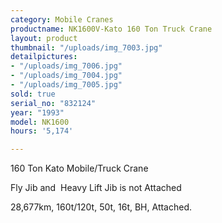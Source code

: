 ```yaml
---
category: Mobile Cranes
productname: NK1600V-Kato 160 Ton Truck Crane
layout: product
thumbnail: "/uploads/img_7003.jpg"
detailpictures:
- "/uploads/img_7006.jpg"
- "/uploads/img_7004.jpg"
- "/uploads/img_7005.jpg"
sold: true
serial_no: "832124"
year: "1993"
model: NK1600
hours: '5,174'

---
```

160 Ton Kato Mobile/Truck Crane

 Fly Jib and  Heavy Lift Jib is not Attached

28,677km, 160t/120t, 50t, 16t, BH, Attached.
